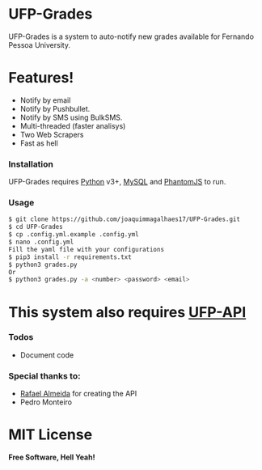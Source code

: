# UFP-Grades

UFP-Grades is a system to auto-notify new grades available for Fernando Pessoa University.

# Features!

  - Notify by email
  - Notify by Pushbullet.
  - Notify by SMS using BulkSMS.
  - Multi-threaded (faster analisys)
  - Two Web Scrapers
  - Fast as hell

### Installation

UFP-Grades requires [Python](https://www.python.org/) v3+, [MySQL](https://www.mysql.com) and [PhantomJS](http://phantomjs.org) to run.


### Usage

```sh
$ git clone https://github.com/joaquimmagalhaes17/UFP-Grades.git
$ cd UFP-Grades
$ cp .config.yml.example .config.yml
$ nano .config.yml 
Fill the yaml file with your configurations
$ pip3 install -r requirements.txt
$ python3 grades.py
Or
$ python3 grades.py -a <number> <password> <email>
```

# This system also requires [UFP-API](https://github.com/rafaelcpalmeida/UFP-API)

### Todos
 - Document code

### Special thanks to:
- [Rafael Almeida](https://github.com/rafaelcpalmeida) for creating the API
- Pedro Monteiro

# MIT License
**Free Software, Hell Yeah!**